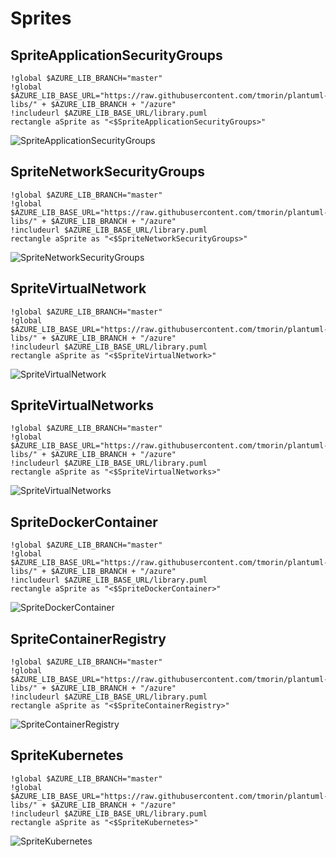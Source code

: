 # Sprites
## SpriteApplicationSecurityGroups
```plantuml
!global $AZURE_LIB_BRANCH="master"
!global $AZURE_LIB_BASE_URL="https://raw.githubusercontent.com/tmorin/plantuml-libs/" + $AZURE_LIB_BRANCH + "/azure"
!includeurl $AZURE_LIB_BASE_URL/library.puml
rectangle aSprite as "<$SpriteApplicationSecurityGroups>"
```
![SpriteApplicationSecurityGroups](http://www.plantuml.com/plantuml/proxy?src=https://raw.githubusercontent.com/tmorin/plantuml-libs/master/azure/sprites.exp.puml&idx=0&SpriteApplicationSecurityGroups)
## SpriteNetworkSecurityGroups
```plantuml
!global $AZURE_LIB_BRANCH="master"
!global $AZURE_LIB_BASE_URL="https://raw.githubusercontent.com/tmorin/plantuml-libs/" + $AZURE_LIB_BRANCH + "/azure"
!includeurl $AZURE_LIB_BASE_URL/library.puml
rectangle aSprite as "<$SpriteNetworkSecurityGroups>"
```
![SpriteNetworkSecurityGroups](http://www.plantuml.com/plantuml/proxy?src=https://raw.githubusercontent.com/tmorin/plantuml-libs/master/azure/sprites.exp.puml&idx=1&SpriteNetworkSecurityGroups)
## SpriteVirtualNetwork
```plantuml
!global $AZURE_LIB_BRANCH="master"
!global $AZURE_LIB_BASE_URL="https://raw.githubusercontent.com/tmorin/plantuml-libs/" + $AZURE_LIB_BRANCH + "/azure"
!includeurl $AZURE_LIB_BASE_URL/library.puml
rectangle aSprite as "<$SpriteVirtualNetwork>"
```
![SpriteVirtualNetwork](http://www.plantuml.com/plantuml/proxy?src=https://raw.githubusercontent.com/tmorin/plantuml-libs/master/azure/sprites.exp.puml&idx=2&SpriteVirtualNetwork)
## SpriteVirtualNetworks
```plantuml
!global $AZURE_LIB_BRANCH="master"
!global $AZURE_LIB_BASE_URL="https://raw.githubusercontent.com/tmorin/plantuml-libs/" + $AZURE_LIB_BRANCH + "/azure"
!includeurl $AZURE_LIB_BASE_URL/library.puml
rectangle aSprite as "<$SpriteVirtualNetworks>"
```
![SpriteVirtualNetworks](http://www.plantuml.com/plantuml/proxy?src=https://raw.githubusercontent.com/tmorin/plantuml-libs/master/azure/sprites.exp.puml&idx=3&SpriteVirtualNetworks)
## SpriteDockerContainer
```plantuml
!global $AZURE_LIB_BRANCH="master"
!global $AZURE_LIB_BASE_URL="https://raw.githubusercontent.com/tmorin/plantuml-libs/" + $AZURE_LIB_BRANCH + "/azure"
!includeurl $AZURE_LIB_BASE_URL/library.puml
rectangle aSprite as "<$SpriteDockerContainer>"
```
![SpriteDockerContainer](http://www.plantuml.com/plantuml/proxy?src=https://raw.githubusercontent.com/tmorin/plantuml-libs/master/azure/sprites.exp.puml&idx=4&SpriteDockerContainer)
## SpriteContainerRegistry
```plantuml
!global $AZURE_LIB_BRANCH="master"
!global $AZURE_LIB_BASE_URL="https://raw.githubusercontent.com/tmorin/plantuml-libs/" + $AZURE_LIB_BRANCH + "/azure"
!includeurl $AZURE_LIB_BASE_URL/library.puml
rectangle aSprite as "<$SpriteContainerRegistry>"
```
![SpriteContainerRegistry](http://www.plantuml.com/plantuml/proxy?src=https://raw.githubusercontent.com/tmorin/plantuml-libs/master/azure/sprites.exp.puml&idx=5&SpriteContainerRegistry)
## SpriteKubernetes
```plantuml
!global $AZURE_LIB_BRANCH="master"
!global $AZURE_LIB_BASE_URL="https://raw.githubusercontent.com/tmorin/plantuml-libs/" + $AZURE_LIB_BRANCH + "/azure"
!includeurl $AZURE_LIB_BASE_URL/library.puml
rectangle aSprite as "<$SpriteKubernetes>"
```
![SpriteKubernetes](http://www.plantuml.com/plantuml/proxy?src=https://raw.githubusercontent.com/tmorin/plantuml-libs/master/azure/sprites.exp.puml&idx=6&SpriteKubernetes)
